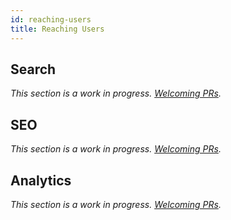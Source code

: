 ```yaml
---
id: reaching-users
title: Reaching Users
---
```


## Search

_This section is a work in progress. [Welcoming PRs](https://github.com/facebook/docusaurus/issues/1640)._

<!--

References
---
- [Docusaurus v1 search](https://docusaurus.io/docs/en/search)
- [Algolia documentation](https://www.algolia.com/doc/)
-->

## SEO

_This section is a work in progress. [Welcoming PRs](https://github.com/facebook/docusaurus/issues/1640)._

<!--

Covers adding SEO to doc site
- SEO for the whole site
- SEO for each page

References
---
- [source code](/packages/docusaurus/src/client/exports/Head.js)
- [The Essential Meta Tags for Social Media](https://css-tricks.com/essential-meta-tags-social-media/)

-->

## Analytics

_This section is a work in progress. [Welcoming PRs](https://github.com/facebook/docusaurus/issues/1640)._

<!--

Cover actual usage guidelines of adding analytics to sites.

References
---
- [source code](packages/docusaurus-plugin-google-analytics/src/index.js)
- [plugins](plugins.md)

-->
